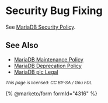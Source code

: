 # Security Bug Fixing

See [MariaDB Security Policy](https://mariadb.org/about/security-policy/).

## See Also

* [MariaDB Maintenance Policy](https://app.gitbook.com/s/aEnK0ZXmUbJzqQrTjFyb/mariadb-maintenance-policy)
* [MariaDB Deprecation Policy](https://app.gitbook.com/s/aEnK0ZXmUbJzqQrTjFyb/mariadb-platform-deprecation-policy)
* [MariaDB plc Legal](https://mariadb.com/legal)

<sub>_This page is licensed: CC BY-SA / Gnu FDL_</sub>

{% @marketo/form formId="4316" %}
